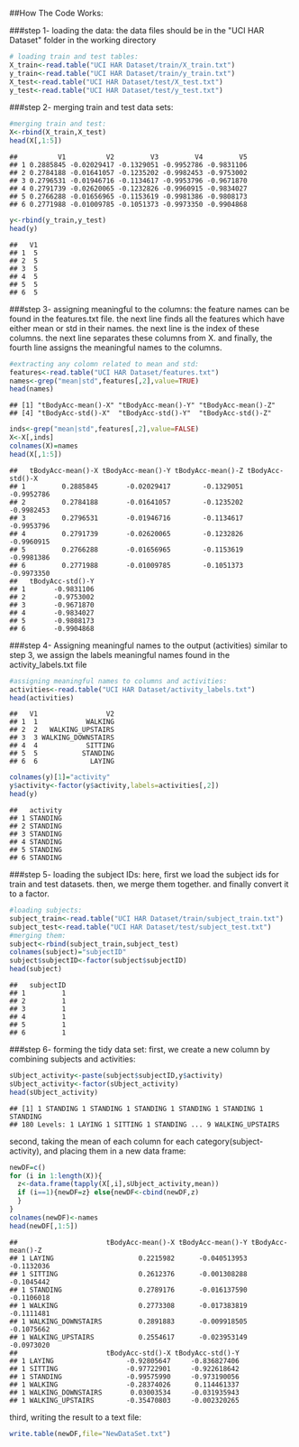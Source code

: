 ##How The Code Works:

###step 1- loading the data:
the data files should be in the "UCI HAR Dataset" folder in the working directory

```r
# loading train and test tables:
X_train<-read.table("UCI HAR Dataset/train/X_train.txt")
y_train<-read.table("UCI HAR Dataset/train/y_train.txt")
X_test<-read.table("UCI HAR Dataset/test/X_test.txt")
y_test<-read.table("UCI HAR Dataset/test/y_test.txt")
```

###step 2- merging train and test data sets: 

```r
#merging train and test:
X<-rbind(X_train,X_test)
head(X[,1:5])
```

```
##          V1          V2         V3         V4         V5
## 1 0.2885845 -0.02029417 -0.1329051 -0.9952786 -0.9831106
## 2 0.2784188 -0.01641057 -0.1235202 -0.9982453 -0.9753002
## 3 0.2796531 -0.01946716 -0.1134617 -0.9953796 -0.9671870
## 4 0.2791739 -0.02620065 -0.1232826 -0.9960915 -0.9834027
## 5 0.2766288 -0.01656965 -0.1153619 -0.9981386 -0.9808173
## 6 0.2771988 -0.01009785 -0.1051373 -0.9973350 -0.9904868
```

```r
y<-rbind(y_train,y_test)
head(y)
```

```
##   V1
## 1  5
## 2  5
## 3  5
## 4  5
## 5  5
## 6  5
```

###step 3- assigning meaningful to the columns:
the feature names can be found in the features.txt file. the next line finds all the features which have either mean or std in their names. the next line is the index of these columns. the next line separates these columns from X. and finally, the fourth line assigns the meaningful names to the columns.

```r
#extracting any colomn related to mean and std:
features<-read.table("UCI HAR Dataset/features.txt")
names<-grep("mean|std",features[,2],value=TRUE)
head(names)
```

```
## [1] "tBodyAcc-mean()-X" "tBodyAcc-mean()-Y" "tBodyAcc-mean()-Z"
## [4] "tBodyAcc-std()-X"  "tBodyAcc-std()-Y"  "tBodyAcc-std()-Z"
```

```r
inds<-grep("mean|std",features[,2],value=FALSE)
X<-X[,inds]
colnames(X)=names
head(X[,1:5])
```

```
##   tBodyAcc-mean()-X tBodyAcc-mean()-Y tBodyAcc-mean()-Z tBodyAcc-std()-X
## 1         0.2885845       -0.02029417        -0.1329051       -0.9952786
## 2         0.2784188       -0.01641057        -0.1235202       -0.9982453
## 3         0.2796531       -0.01946716        -0.1134617       -0.9953796
## 4         0.2791739       -0.02620065        -0.1232826       -0.9960915
## 5         0.2766288       -0.01656965        -0.1153619       -0.9981386
## 6         0.2771988       -0.01009785        -0.1051373       -0.9973350
##   tBodyAcc-std()-Y
## 1       -0.9831106
## 2       -0.9753002
## 3       -0.9671870
## 4       -0.9834027
## 5       -0.9808173
## 6       -0.9904868
```

###step 4- Assigning meaningful names to the output (activities)
similar to step 3, we assign the labels meaningful names found in the activity_labels.txt file

```r
#assigning meaningful names to columns and activities:
activities<-read.table("UCI HAR Dataset/activity_labels.txt")
head(activities)
```

```
##   V1                 V2
## 1  1            WALKING
## 2  2   WALKING_UPSTAIRS
## 3  3 WALKING_DOWNSTAIRS
## 4  4            SITTING
## 5  5           STANDING
## 6  6             LAYING
```

```r
colnames(y)[1]="activity"
y$activity<-factor(y$activity,labels=activities[,2])
head(y)
```

```
##   activity
## 1 STANDING
## 2 STANDING
## 3 STANDING
## 4 STANDING
## 5 STANDING
## 6 STANDING
```

###step 5- loading the subject IDs:
here, first we load the subject ids for train and test datasets. then, we merge them together. and finally convert it to a factor.

```r
#loading subjects:
subject_train<-read.table("UCI HAR Dataset/train/subject_train.txt")
subject_test<-read.table("UCI HAR Dataset/test/subject_test.txt")
#merging them:
subject<-rbind(subject_train,subject_test)
colnames(subject)="subjectID"
subject$subjectID<-factor(subject$subjectID)
head(subject)
```

```
##   subjectID
## 1         1
## 2         1
## 3         1
## 4         1
## 5         1
## 6         1
```

###step 6- forming the tidy data set:
first, we create a new column by combining subjects and activities:

```r
sUbject_activity<-paste(subject$subjectID,y$activity)
sUbject_activity<-factor(sUbject_activity)
head(sUbject_activity)
```

```
## [1] 1 STANDING 1 STANDING 1 STANDING 1 STANDING 1 STANDING 1 STANDING
## 180 Levels: 1 LAYING 1 SITTING 1 STANDING ... 9 WALKING_UPSTAIRS
```
second, taking the mean of each column for each category(subject-activity), and placing them in a new data frame:

```r
newDF=c()
for (i in 1:length(X)){
  z<-data.frame(tapply(X[,i],sUbject_activity,mean))
  if (i==1){newDF=z} else{newDF<-cbind(newDF,z)
  }
}
colnames(newDF)<-names
head(newDF[,1:5])
```

```
##                      tBodyAcc-mean()-X tBodyAcc-mean()-Y tBodyAcc-mean()-Z
## 1 LAYING                     0.2215982      -0.040513953        -0.1132036
## 1 SITTING                    0.2612376      -0.001308288        -0.1045442
## 1 STANDING                   0.2789176      -0.016137590        -0.1106018
## 1 WALKING                    0.2773308      -0.017383819        -0.1111481
## 1 WALKING_DOWNSTAIRS         0.2891883      -0.009918505        -0.1075662
## 1 WALKING_UPSTAIRS           0.2554617      -0.023953149        -0.0973020
##                      tBodyAcc-std()-X tBodyAcc-std()-Y
## 1 LAYING                  -0.92805647     -0.836827406
## 1 SITTING                 -0.97722901     -0.922618642
## 1 STANDING                -0.99575990     -0.973190056
## 1 WALKING                 -0.28374026      0.114461337
## 1 WALKING_DOWNSTAIRS       0.03003534     -0.031935943
## 1 WALKING_UPSTAIRS        -0.35470803     -0.002320265
```
third, writing the result to a text file:

```r
write.table(newDF,file="NewDataSet.txt")
```
